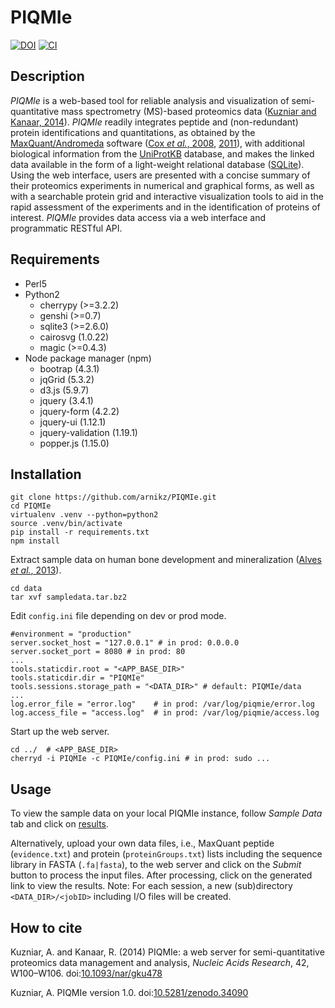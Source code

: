 # PIQMIe

[![DOI](https://zenodo.org/badge/42406525.svg)](https://zenodo.org/badge/latestdoi/42406525)
[![CI](https://github.com/arnikz/PIQMIe/actions/workflows/ci.yaml/badge.svg?branch=dev)](https://github.com/arnikz/PIQMIe/actions/workflows/ci.yaml)

## Description

_PIQMIe_ is a web-based tool for reliable analysis and visualization of semi-quantitative mass spectrometry (MS)-based proteomics data ([Kuzniar and Kanaar, 2014](https://doi.org/10.1093/nar/gku478)). _PIQMIe_ readily integrates peptide and (non-redundant) protein identifications and quantitations, as obtained by the [MaxQuant/Andromeda](http://maxquant.org/) software ([Cox _et al._, 2008](https://doi.org/10.1038/nbt.1511), [2011](https://doi.org/10.1021/pr101065j)), with additional biological information from the [UniProtKB](http://www.uniprot.org/) database, and makes the linked data available in the form of a light-weight relational database ([SQLite](http://sqlite.org/)). Using the web interface, users are presented with a concise summary of their proteomics experiments in numerical and graphical forms, as well as with a searchable protein grid and interactive visualization tools to aid in the rapid assessment of the experiments and in the identification of proteins of interest. _PIQMIe_ provides data access via a web interface and programmatic RESTful API.

## Requirements
- Perl5
- Python2
  - cherrypy (>=3.2.2)
  - genshi (>=0.7)
  - sqlite3 (>=2.6.0)
  - cairosvg (1.0.22)
  - magic (>=0.4.3)
- Node package manager (npm)
  - bootrap (4.3.1)
  - jqGrid (5.3.2)
  - d3.js (5.9.7)
  - jquery (3.4.1)
  - jquery-form (4.2.2)
  - jquery-ui (1.12.1)
  - jquery-validation (1.19.1)
  - popper.js (1.15.0)

## Installation

```
git clone https://github.com/arnikz/PIQMIe.git
cd PIQMIe
virtualenv .venv --python=python2
source .venv/bin/activate
pip install -r requirements.txt
npm install
```

Extract sample data on human bone development and mineralization ([Alves _et al._, 2013](https://doi.org/10.1074/mcp.M112.024927)).

```
cd data
tar xvf sampledata.tar.bz2
```

Edit `config.ini` file depending on dev or prod mode.

```
#environment = "production"
server.socket_host = "127.0.0.1" # in prod: 0.0.0.0
server.socket_port = 8080 # in prod: 80
...
tools.staticdir.root = "<APP_BASE_DIR>"
tools.staticdir.dir = "PIQMIe"
tools.sessions.storage_path = "<DATA_DIR>" # default: PIQMIe/data
...
log.error_file = "error.log"    # in prod: /var/log/piqmie/error.log
log.access_file = "access.log"  # in prod: /var/log/piqmie/access.log
```

Start up the web server.

```
cd ../  # <APP_BASE_DIR>
cherryd -i PIQMIe -c PIQMIe/config.ini # in prod: sudo ...
```

## Usage

To view the sample data on your local PIQMIe instance, follow _Sample Data_ tab and click on [results](http://localhost:8080/results/a000000000000000000000000000000000000001).

Alternatively, upload your own data files, i.e., MaxQuant peptide (`evidence.txt`) and protein (`proteinGroups.txt`) lists including the sequence library in FASTA (`.fa|fasta`), to the web server and click on the _Submit_ button to process the input files. After processing, click on the generated link to view the results. Note: For each session, a new (sub)directory `<DATA_DIR>/<jobID>` including I/O files will be created.


## How to cite

Kuzniar, A. and Kanaar, R. (2014) PIQMIe: a web server for semi-quantitative proteomics data management and analysis, _Nucleic Acids Research_, 42, W100–W106\. doi:[10.1093/nar/gku478](https://doi.org/10.1093/nar/gku478)

Kuzniar, A. PIQMIe version 1.0\. doi:[10.5281/zenodo.34090](https://doi.org/10.5281/zenodo.34090)
